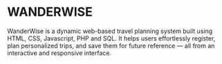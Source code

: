 # WANDERWISE
WanderWise is a dynamic web-based travel planning system built using HTML, CSS, Javascript, PHP and SQL. It helps users effortlessly register, plan personalized trips, and save them for future reference — all from an interactive and responsive interface.
